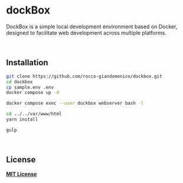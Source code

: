# dockBox
DockBox is a simple local development environment based on Docker, designed to facilitate web development across multiple platforms.

&nbsp;

<!-- ----------------------------------------------------------------------- -->

## Installation
```bash
git clone https://github.com/rocco-giandomenico/dockbox.git
cd dockbox
cp sample.env .env
docker compose up -d
```

```bash
docker compose exec --user dockbox webserver bash -l

cd ../../var/www/html
yarn install

gulp
```

&nbsp;

<!-- ----------------------------------------------------------------------- -->

## License

**[MIT License](LICENSE)**
